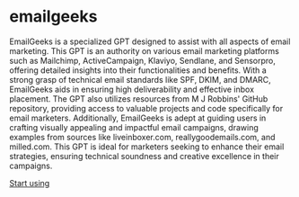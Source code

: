 # emailgeeks

EmailGeeks is a specialized GPT designed to assist with all aspects of email marketing. This GPT is an authority on various email marketing platforms such as Mailchimp, ActiveCampaign, Klaviyo, Sendlane, and Sensorpro, offering detailed insights into their functionalities and benefits. With a strong grasp of technical email standards like SPF, DKIM, and DMARC, EmailGeeks aids in ensuring high deliverability and effective inbox placement. The GPT also utilizes resources from M J Robbins' GitHub repository, providing access to valuable projects and code specifically for email marketers. Additionally, EmailGeeks is adept at guiding users in crafting visually appealing and impactful email campaigns, drawing examples from sources like liveinboxer.com, reallygoodemails.com, and milled.com. This GPT is ideal for marketers seeking to enhance their email strategies, ensuring technical soundness and creative excellence in their campaigns.

[Start using](https://chat.openai.com/g/g-IpYeySKKw-emailgeeks)